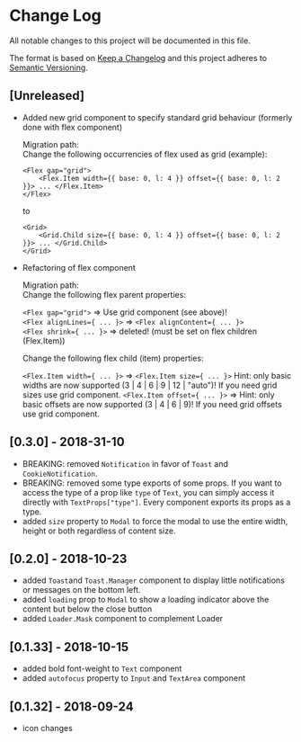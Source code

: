 # Change Log

All notable changes to this project will be documented in this file.

The format is based on [Keep a Changelog](http://keepachangelog.com/)
and this project adheres to [Semantic Versioning](http://semver.org/).

## [Unreleased]
- Added new grid component to specify standard grid behaviour (formerly done with flex component)  

    Migration path:  
    Change the following occurrencies of flex used as grid (example):
    
    ```
    <Flex gap="grid">
        <Flex.Item width={{ base: 0, l: 4 }} offset={{ base: 0, l: 2 }}> ... </Flex.Item>
    </Flex>
    ```
    
    to
    
    ```
    <Grid>
        <Grid.Child size={{ base: 0, l: 4 }} offset={{ base: 0, l: 2 }}> ... </Grid.Child>
    </Grid>
    ```

- Refactoring of flex component  

    Migration path:  
    Change the following flex parent properties:  
    
    `<Flex gap="grid">` => Use grid component (see above)!  
    `<Flex alignLines={ ... }>` => `<Flex alignContent={ ... }>`  
    `<Flex shrink={ ... }>` => deleted! (must be set on flex children (Flex.Item)) 
    
    Change the following flex child (item) properties:  
    
    `<Flex.Item width={ ... }>` => `<Flex.Item size={ ... }>` Hint: only basic widths are now supported (3 | 4 | 6 | 9 | 12 | "auto")! If you need grid sizes use grid component.
    `<Flex.Item offset={ ... }>` => Hint: only basic offsets are now supported (3 | 4 | 6 | 9)! If you need grid offsets use grid component.

## [0.3.0] - 2018-31-10
- BREAKING: removed `Notification` in favor of `Toast` and `CookieNotification`.
- BREAKING: removed some type exports of some props. If you want to access the type of a prop like `type` of `Text`, you can simply access it directly with `TextProps["type"]`. Every component exports its props as a type.
- added `size` property to `Modal` to force the modal to use the entire width, height or both regardless of content size.

## [0.2.0] - 2018-10-23
- added `Toast`and `Toast.Manager` component to display little notifications or messages on the bottom left.
- added `loading` prop to `Modal` to show a loading indicator above the content but below the close button
- added `Loader.Mask` component to complement Loader

## [0.1.33] - 2018-10-15
- added bold font-weight to `Text` component
- added `autofocus` property to `Input` and `TextArea` component

## [0.1.32] - 2018-09-24
- icon changes

